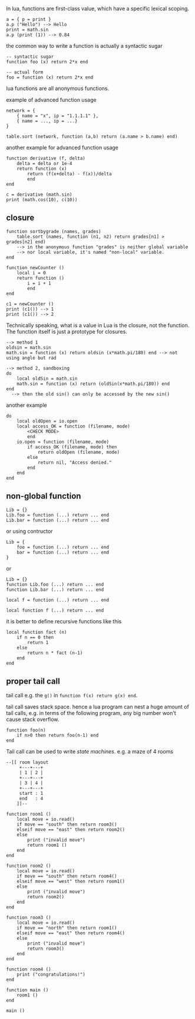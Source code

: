 In lua, functions are first-class value, which have a specific lexical scoping.

```
a = { p = print }
a.p ("Hello") --> Hello
print = math.sin
a.p (print (1)) --> 0.84
```

the common way to write a function is actually a syntactic sugar
```
-- syntactic sugar
function foo (x) return 2*x end

-- actual form
foo = function (x) return 2*x end
```
lua functions are all anonymous functions.

example of advanced function usage
```
network = {
	{ name = "x", ip = "1.1.1.1" },
	{ name = ..., ip = ...}
}

table.sort (network, function (a,b) return (a.name > b.name) end)
```

another example for advanced function usage
```
function derivative (f, delta)
	delta = delta or 1e-4
	return function (x)
		return (f(x+delta) - f(x))/delta
		end
end

c = derivative (math.sin)
print (math.cos(10), c(10))
```

## closure
```
function sortbygrade (names, grades)
	table.sort (names, function (n1, n2) return grades[n1] > grades[n2] end)
	--> in the anonymous function "grades" is neither global variable
	--> nor local variable, it's named "non-local" variable.
end
```

```
function newCounter ()
	local i = 0
	return function ()
		i = i + 1
		end
end

c1 = newCounter ()
print (c1()) --> 1
print (c1()) --> 2
```

Technically speaking, what is a value in Lua is the closure, not the function.
The function itself is just a prototype for closures.

```
--> method 1
oldsin = math.sin
math.sin = function (x) return oldsin (x*math.pi/180) end --> not using angle but rad

--> method 2, sandboxing
do
	local oldSin = math.sin
	math.sin = function (x) return (oldSin(x*math.pi/180)) end
end
  --> then the old sin() can only be accessed by the new sin()
```

another example
```
do
	local oldOpen = io.open
	local access_OK = function (filename, mode)
		<CHECK MODE>
		end
	io.open = function (filename, mode)
		if access_OK (filename, mode) then
			return oldOpen (filename, mode)
		else
			return nil, "Access denied."
		end
	end
end
```

## non-global function
```
Lib = {}
Lib.foo = function (...) return ... end
Lib.bar = function (...) return ... end
```

or using contructor
```
Lib = {
	foo = function (...) return ... end
	bar = function (...) return ... end
}
```

or
```
Lib = {}
function Lib.foo (...) return ... end
function Lib.bar (...) return ... end
```

```
local f = function (...) return ... end

local function f (...) return ... end
```

it is better to define recursive functions like this
```
local function fact (n)
	if n == 0 then
		return 1
	else
		return n * fact (n-1)
	end
end
```

## proper tail call

tail call e.g. the `g()` in `function f(x) return g(x) end`.

tail call saves stack space. hence a lua program can nest a huge amount of tail calls,
e.g. in terms of the following program, any big number won't cause stack overflow.
```
function foo(n)
	if n>0 then return foo(n-1) end
end
```

Tail call can be used to write *state machines*.
e.g. a maze of 4 rooms
```
--[[ room layout
     +---+---+
     | 1 | 2 |
     +---+---+
     | 3 | 4 |
     +---+---+
	 start : 1
	 end   : 4
	]]--

function room1 ()
	local move = io.read()
	if move == "south" then return room3()
	elseif move == "east" then return room2()
	else
		print ("invalid move")
		return room1 ()
	end
end

function room2 ()
	local move = io.read()
	if move == "south" then return room4()
	elseif move == "west" then return room1()
	else
		print ("invalid move")
		return room2()
	end
end

function room3 ()
	local move = io.read()
	if move == "north" then return room1()
	elseif move == "east" then return room4()
	else
		print ("invalid move")
		return room3()
	end
end

function room4 ()
	print ("congratulations!")
end

function main ()
	room1 ()
end

main ()
```
